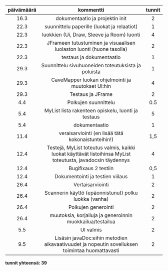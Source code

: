 | päivämäärä | kommentti | tunnit |
|:---:|:---:|:---:|
| 16.3 | dokumentaatio ja projektin init | 2 |
| 22.3 | suunnittelu paperille (luokat ja relaatiot) | 1 |
| 22.3 | luokkien (Ui, Draw, Sleeve ja Room) luonti | 4 |
| 22.3 | JFrameen tutustuminen ja visuaalisen luolaston luonti (huone tasolla) | 2 |
| 22.3 | testaus ja dokumentaatio | 1 |
| 29.3 | Suunnittelu sivuhuoneiden toteutuksista ja poluista | 1 |
| 29.3 | CaveMapper luokan ohjelmointi ja muutokset UI:hin | 4 |
| 29.3 | Testaus ja JFrame | 2 |
| 4.4 | Polkujen suunnittelu | 0.5 |
| 5.4 | MyList lista rakenteen opiskelu, luonti ja testaus | 5 |
| 5.4 | dokumentaatio | 1 |
| 11.4 | veraisarviointi (en lisää tätä kokonaistunteihin!) | 1,5 |
| 12.4 | Testejä, MyList toteutus valmis, kaikki luokat käyttävät listoihinsa MyList toteutusta, javadocsin täydennys | 4 |
| 12.4 | Bugifixaus 2 testiin | 0,5 |
| 12.4 | Dokumentointi ja testien viilaus | 1 |
| 26.4 | Vertaisarviointi | 2 |
| 26.4 | Scannerin käyttö (epäonnistunut) polku luokka (vanha) | 2 |
| 26.4 | Polkujen generointi | 2 |
| 26.4 | muutoksia, korjailuja ja generoinnin muokkailua/testailua | 2 |
| 5.5 | UI valmis | 2 |
| 9.5 | Lisäsin javaDoc:eihin metodien aikavaativuudet ja nopeutin sovelluksen toimintaa huomattavasti | 2 |
**tunnit yhteensä: 39**
